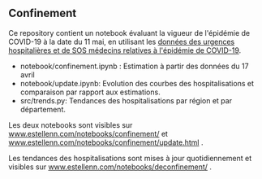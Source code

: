 ## Confinement

Ce repository contient un notebook évaluant la vigueur de l'épidémie de COVID-19 à la date du 11 mai, en utilisant les [données des urgences hospitalières et de SOS médecins relatives à l'épidémie de COVID-19](https://www.data.gouv.fr/fr/datasets/donnees-des-urgences-hospitalieres-et-de-sos-medecins-relatives-a-lepidemie-de-covid-19/).

   * notebook/confinement.ipynb : Estimation à partir des données du 17 avril
   * notebook/update.ipynb: Evolution des courbes des hospitalisations et comparaison par rapport aux estimations.
   * src/trends.py: Tendances des hospitalisations par région et par département.

Les deux notebooks sont visibles sur www.estellenn.com/notebooks/confinement/ et www.estellenn.com/notebooks/confinement/update.html .

Les tendances des hospitalisations sont mises à jour quotidiennement et visibles sur www.estellenn.com/notebooks/deconfinement/ .
